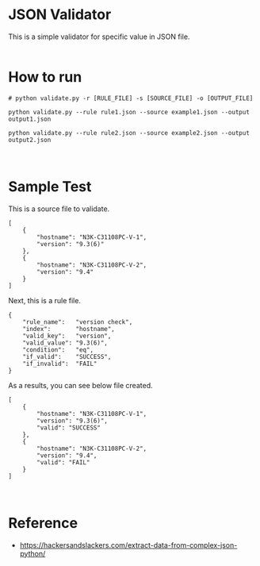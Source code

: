 # JSON Validator
This is a simple validator for specific value in JSON file.
<br><br>

# How to run

```
# python validate.py -r [RULE_FILE] -s [SOURCE_FILE] -o [OUTPUT_FILE]

python validate.py --rule rule1.json --source example1.json --output output1.json

python validate.py --rule rule2.json --source example2.json --output output2.json
```
<br>

# Sample Test
This is a source file to validate.
```
[
    {
        "hostname": "N3K-C31108PC-V-1",
        "version": "9.3(6)"
    },
    {
        "hostname": "N3K-C31108PC-V-2",
        "version": "9.4"
    }
]
```

Next, this is a rule file.
```
{
    "rule_name":   "version check",
    "index":       "hostname",
    "valid_key":   "version",
    "valid_value": "9.3(6)",
    "condition":   "eq",
    "if_valid":    "SUCCESS",
    "if_invalid":  "FAIL"
}
```

As a results, you can see below file created.
```
[
    {
        "hostname": "N3K-C31108PC-V-1",
        "version": "9.3(6)",
        "valid": "SUCCESS"
    },
    {
        "hostname": "N3K-C31108PC-V-2",
        "version": "9.4",
        "valid": "FAIL"
    }
]
```

<br>

# Reference
- https://hackersandslackers.com/extract-data-from-complex-json-python/